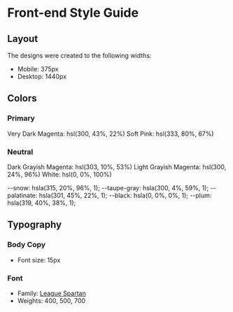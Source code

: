 # Front-end Style Guide

## Layout

The designs were created to the following widths:

- Mobile: 375px
- Desktop: 1440px

## Colors

### Primary

Very Dark Magenta: hsl(300, 43%, 22%)
Soft Pink: hsl(333, 80%, 67%)

### Neutral

Dark Grayish Magenta: hsl(303, 10%, 53%)
Light Grayish Magenta: hsl(300, 24%, 96%)
White: hsl(0, 0%, 100%)

--snow: hsla(315, 20%, 96%, 1);
--taupe-gray: hsla(300, 4%, 59%, 1);
--palatinate: hsla(301, 45%, 22%, 1);
--black: hsla(0, 0%, 0%, 1);
--plum: hsla(319, 40%, 38%, 1);

## Typography

### Body Copy

- Font size: 15px

### Font

- Family: [League Spartan](https://fonts.google.com/specimen/League+Spartan)
- Weights: 400, 500, 700
